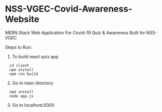 # NSS-VGEC-Covid-Awareness-Website
MERN Stack Web Application For Covid-19 Quiz &amp; Awareness Built for NSS-VGEC <br>

Steps to Run:
1. To build react quiz app
```
  cd client
  npm install
  npm run build
```

2. Go to main directory
```
  npm install
  node app.js
```
3. Go to localhost:5000
